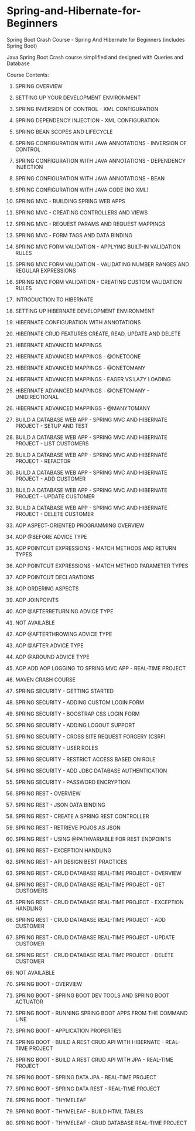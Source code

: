 # Spring-and-Hibernate-for-Beginners
Spring Boot Crash Course - Spring And Hibernate for Beginners (includes Spring Boot)

Java Spring Boot Crash course simplified and designed with Queries and Database


Course Contents:

1. SPRING OVERVIEW

2. SETTING UP YOUR DEVELOPMENT ENVIRONMENT

3. SPRING INVERSION OF CONTROL - XML CONFIGURATION

4. SPRING DEPENDENCY INJECTION - XML CONFIGURATION

5. SPRING BEAN SCOPES AND LIFECYCLE

6. SPRING CONFIGURATION WITH JAVA ANNOTATIONS - INVERSION OF CONTROL

7. SPRING CONFIGURATION WITH JAVA ANNOTATIONS - DEPENDENCY INJECTION

8. SPRING CONFIGURATION WITH JAVA ANNOTATIONS - BEAN 

9. SPRING CONFIGURATION WITH JAVA CODE (NO XML)

10. SPRING MVC - BUILDING SPRING WEB APPS

11. SPRING MVC - CREATING CONTROLLERS AND VIEWS

12. SPRING MVC - REQUEST PARAMS AND REQUEST MAPPINGS

13. SPRING MVC - FORM TAGS AND DATA BINDING

14. SPRING MVC FORM VALIDATION - APPLYING BUILT-IN VALIDATION RULES

15. SPRING MVC FORM VALIDATION - VALIDATING NUMBER RANGES AND REGULAR EXPRESSIONS

16. SPRING MVC FORM VALIDATION - CREATING CUSTOM VALIDATION RULES

17. INTRODUCTION TO HIBERNATE

18. SETTING UP HIBERNATE DEVELOPMENT ENVIRONMENT

19. HIBERNATE CONFIGURATION WITH ANNOTATIONS

20. HIBERNATE CRUD FEATURES CREATE, READ, UPDATE AND DELETE

21. HIBERNATE ADVANCED MAPPINGS

22. HIBERNATE ADVANCED MAPPINGS - @ONETOONE

23. HIBERNATE ADVANCED MAPPINGS - @ONETOMANY

24. HIBERNATE ADVANCED MAPPINGS - EAGER VS LAZY LOADING

25. HIBERNATE ADVANCED MAPPINGS - @ONETOMANY - UNIDIRECTIONAL

26. HIBERNATE ADVANCED MAPPINGS - @MANYTOMANY

27. BUILD A DATABASE WEB APP - SPRING MVC AND HIBERNATE PROJECT - SETUP AND TEST

28. BUILD A DATABASE WEB APP - SPRING MVC AND HIBERNATE PROJECT - LIST CUSTOMERS

29. BUILD A DATABASE WEB APP - SPRING MVC AND HIBERNATE PROJECT - REFACTOR

30. BUILD A DATABASE WEB APP - SPRING MVC AND HIBERNATE PROJECT - ADD CUSTOMER

31. BUILD A DATABASE WEB APP - SPRING MVC AND HIBERNATE PROJECT - UPDATE CUSTOMER

32. BUILD A DATABASE WEB APP - SPRING MVC AND HIBERNATE PROJECT - DELETE CUSTOMER

33. AOP ASPECT-ORIENTED PROGRAMMING OVERVIEW

34. AOP @BEFORE ADVICE TYPE

35. AOP POINTCUT EXPRESSIONS - MATCH METHODS AND RETURN TYPES

36. AOP POINTCUT EXPRESSIONS - MATCH METHOD PARAMETER TYPES

37. AOP POINTCUT DECLARATIONS

38. AOP ORDERING ASPECTS

39. AOP JOINPOINTS

40. AOP @AFTERRETURNING ADVICE TYPE

41. NOT AVAILABLE

42. AOP @AFTERTHROWING ADVICE TYPE

43. AOP @AFTER ADVICE TYPE

44. AOP @AROUND ADVICE TYPE

45. AOP ADD AOP LOGGING TO SPRING MVC APP - REAL-TIME PROJECT

46. MAVEN CRASH COURSE

47. SPRING SECURITY - GETTING STARTED

48. SPRING SECURITY - ADDING CUSTOM LOGIN FORM

49. SPRING SECURITY - BOOSTRAP CSS LOGIN FORM

50. SPRING SECURITY - ADDING LOGOUT SUPPORT

51. SPRING SECURITY - CROSS SITE REQUEST FORGERY (CSRF)

52. SPRING SECURITY - USER ROLES

53. SPRING SECURITY - RESTRICT ACCESS BASED ON ROLE

54. SPRING SECURITY - ADD JDBC DATABASE AUTHENTICATION

55. SPRING SECURITY - PASSWORD ENCRYPTION

56. SPRING REST - OVERVIEW

57. SPRING REST - JSON DATA BINDING

58. SPRING REST - CREATE A SPRING REST CONTROLLER

59. SPRING REST - RETRIEVE POJOS AS JSON

60. SPRING REST - USING @PATHVARIABLE FOR REST ENDPOINTS

61. SPRING REST - EXCEPTION HANDLING

62. SPRING REST - API DESIGN BEST PRACTICES

63. SPRING REST - CRUD DATABASE REAL-TIME PROJECT - OVERVIEW

64. SPRING REST - CRUD DATABASE REAL-TIME PROJECT - GET CUSTOMERS

65. SPRING REST - CRUD DATABASE REAL-TIME PROJECT - EXCEPTION HANDLING

66. SPRING REST - CRUD DATABASE REAL-TIME PROJECT - ADD CUSTOMER

67. SPRING REST - CRUD DATABASE REAL-TIME PROJECT - UPDATE CUSTOMER

68. SPRING REST - CRUD DATABASE REAL-TIME PROJECT - DELETE CUSTOMER

69. NOT AVAILABLE

70. SPRING BOOT - OVERVIEW

71. SPRING BOOT - SPRING BOOT DEV TOOLS AND SPRING BOOT ACTUATOR

72. SPRING BOOT - RUNNING SPRING BOOT APPS FROM THE COMMAND LINE

73. SPRING BOOT - APPLICATION PROPERTIES

74. SPRING BOOT - BUILD A REST CRUD API WITH HIBERNATE - REAL-TIME PROJECT

75. SPRING BOOT - BUILD A REST CRUD API WITH JPA - REAL-TIME PROJECT

76. SPRING BOOT - SPRING DATA JPA - REAL-TIME PROJECT

77. SPRING BOOT - SPRING DATA REST - REAL-TIME PROJECT

78. SPRING BOOT - THYMELEAF

79. SPRING BOOT - THYMELEAF - BUILD HTML TABLES

80. SPRING BOOT - THYMELEAF - CRUD DATABASE REAL-TIME PROJECT
